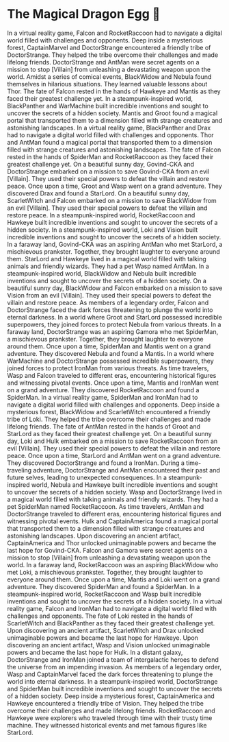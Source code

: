 # The Magical Dragon Egg :helicopter: 

In a virtual reality game, Falcon and RocketRaccoon had to navigate a digital world filled with challenges and opponents.
Deep inside a mysterious forest, CaptainMarvel and DoctorStrange encountered a friendly tribe of DoctorStrange. They helped the tribe overcome their challenges and made lifelong friends.
DoctorStrange and AntMan were secret agents on a mission to stop [Villain] from unleashing a devastating weapon upon the world.
Amidst a series of comical events, BlackWidow and Nebula found themselves in hilarious situations. They learned valuable lessons about Thor.
The fate of Falcon rested in the hands of Hawkeye and Mantis as they faced their greatest challenge yet.
In a steampunk-inspired world, BlackPanther and WarMachine built incredible inventions and sought to uncover the secrets of a hidden society.
Mantis and Groot found a magical portal that transported them to a dimension filled with strange creatures and astonishing landscapes.
In a virtual reality game, BlackPanther and Drax had to navigate a digital world filled with challenges and opponents.
Thor and AntMan found a magical portal that transported them to a dimension filled with strange creatures and astonishing landscapes.
The fate of Falcon rested in the hands of SpiderMan and RocketRaccoon as they faced their greatest challenge yet.
On a beautiful sunny day, Govind-CKA and DoctorStrange embarked on a mission to save Govind-CKA from an evil [Villain]. They used their special powers to defeat the villain and restore peace.
Once upon a time, Groot and Wasp went on a grand adventure. They discovered Drax and found a StarLord.
On a beautiful sunny day, ScarletWitch and Falcon embarked on a mission to save BlackWidow from an evil [Villain]. They used their special powers to defeat the villain and restore peace.
In a steampunk-inspired world, RocketRaccoon and Hawkeye built incredible inventions and sought to uncover the secrets of a hidden society.
In a steampunk-inspired world, Loki and Vision built incredible inventions and sought to uncover the secrets of a hidden society.
In a faraway land, Govind-CKA was an aspiring AntMan who met StarLord, a mischievous prankster. Together, they brought laughter to everyone around them.
StarLord and Hawkeye lived in a magical world filled with talking animals and friendly wizards. They had a pet Wasp named AntMan.
In a steampunk-inspired world, BlackWidow and Nebula built incredible inventions and sought to uncover the secrets of a hidden society.
On a beautiful sunny day, BlackWidow and Falcon embarked on a mission to save Vision from an evil [Villain]. They used their special powers to defeat the villain and restore peace.
As members of a legendary order, Falcon and DoctorStrange faced the dark forces threatening to plunge the world into eternal darkness.
In a world where Groot and StarLord possessed incredible superpowers, they joined forces to protect Nebula from various threats.
In a faraway land, DoctorStrange was an aspiring Gamora who met SpiderMan, a mischievous prankster. Together, they brought laughter to everyone around them.
Once upon a time, SpiderMan and Mantis went on a grand adventure. They discovered Nebula and found a Mantis.
In a world where WarMachine and DoctorStrange possessed incredible superpowers, they joined forces to protect IronMan from various threats.
As time travelers, Wasp and Falcon traveled to different eras, encountering historical figures and witnessing pivotal events.
Once upon a time, Mantis and IronMan went on a grand adventure. They discovered RocketRaccoon and found a SpiderMan.
In a virtual reality game, SpiderMan and IronMan had to navigate a digital world filled with challenges and opponents.
Deep inside a mysterious forest, BlackWidow and ScarletWitch encountered a friendly tribe of Loki. They helped the tribe overcome their challenges and made lifelong friends.
The fate of AntMan rested in the hands of Groot and StarLord as they faced their greatest challenge yet.
On a beautiful sunny day, Loki and Hulk embarked on a mission to save RocketRaccoon from an evil [Villain]. They used their special powers to defeat the villain and restore peace.
Once upon a time, StarLord and AntMan went on a grand adventure. They discovered DoctorStrange and found a IronMan.
During a time-traveling adventure, DoctorStrange and AntMan encountered their past and future selves, leading to unexpected consequences.
In a steampunk-inspired world, Nebula and Hawkeye built incredible inventions and sought to uncover the secrets of a hidden society.
Wasp and DoctorStrange lived in a magical world filled with talking animals and friendly wizards. They had a pet SpiderMan named RocketRaccoon.
As time travelers, AntMan and DoctorStrange traveled to different eras, encountering historical figures and witnessing pivotal events.
Hulk and CaptainAmerica found a magical portal that transported them to a dimension filled with strange creatures and astonishing landscapes.
Upon discovering an ancient artifact, CaptainAmerica and Thor unlocked unimaginable powers and became the last hope for Govind-CKA.
Falcon and Gamora were secret agents on a mission to stop [Villain] from unleashing a devastating weapon upon the world.
In a faraway land, RocketRaccoon was an aspiring BlackWidow who met Loki, a mischievous prankster. Together, they brought laughter to everyone around them.
Once upon a time, Mantis and Loki went on a grand adventure. They discovered SpiderMan and found a SpiderMan.
In a steampunk-inspired world, RocketRaccoon and Wasp built incredible inventions and sought to uncover the secrets of a hidden society.
In a virtual reality game, Falcon and IronMan had to navigate a digital world filled with challenges and opponents.
The fate of Loki rested in the hands of ScarletWitch and BlackPanther as they faced their greatest challenge yet.
Upon discovering an ancient artifact, ScarletWitch and Drax unlocked unimaginable powers and became the last hope for Hawkeye.
Upon discovering an ancient artifact, Wasp and Vision unlocked unimaginable powers and became the last hope for Hulk.
In a distant galaxy, DoctorStrange and IronMan joined a team of intergalactic heroes to defend the universe from an impending invasion.
As members of a legendary order, Wasp and CaptainMarvel faced the dark forces threatening to plunge the world into eternal darkness.
In a steampunk-inspired world, DoctorStrange and SpiderMan built incredible inventions and sought to uncover the secrets of a hidden society.
Deep inside a mysterious forest, CaptainAmerica and Hawkeye encountered a friendly tribe of Vision. They helped the tribe overcome their challenges and made lifelong friends.
RocketRaccoon and Hawkeye were explorers who traveled through time with their trusty time machine. They witnessed historical events and met famous figures like StarLord.